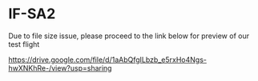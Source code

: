 # IF-SA2

Due to file size issue, please proceed to the link below for preview of our test flight

https://drive.google.com/file/d/1aAbQfgILbzb_e5rxHo4Ngs-hwXNKhRe-/view?usp=sharing
